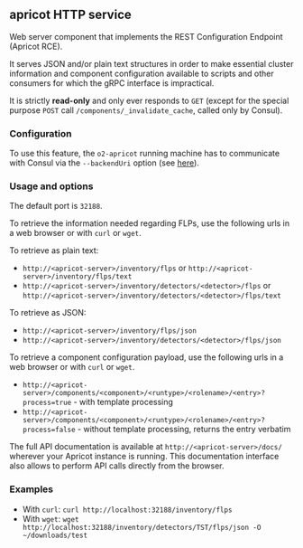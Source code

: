 ## apricot HTTP service

Web server component that implements the REST Configuration Endpoint (Apricot RCE). 

It serves JSON and/or plain text structures in order to make essential cluster information and component configuration available to scripts and other consumers for which the gRPC interface is impractical.

It is strictly **read-only** and only ever responds to `GET` (except for the special purpose `POST` call `/components/_invalidate_cache`, called only by Consul).

### Configuration

To use this feature, the `o2-apricot` running machine has to communicate with Consul via the `--backendUri` option (see [here](apricot.md)).

### Usage and options

The default port is `32188`.

To retrieve the information needed regarding FLPs, use the following urls in a web browser or with `curl` or `wget`.

To retrieve as plain text:
* `http://<apricot-server>/inventory/flps` or `http://<apricot-server>/inventory/flps/text`
* `http://<apricot-server>/inventory/detectors/<detector>/flps` or `http://<apricot-server>/inventory/detectors/<detector>/flps/text`

To retrieve as JSON:
* `http://<apricot-server>/inventory/flps/json`
* `http://<apricot-server>/inventory/detectors/<detector>/flps/json`

To retrieve a component configuration payload, use the following urls in a web browser or with `curl` or `wget`.

* `http://<apricot-server>/components/<component>/<runtype>/<rolename>/<entry>?process=true` - with template processing
* `http://<apricot-server>/components/<component>/<runtype>/<rolename>/<entry>?process=false` - without template processing, returns the entry verbatim

The full API documentation is available at `http://<apricot-server>/docs/` wherever your Apricot instance is running. This documentation interface also allows to perform API calls directly from the browser.

### Examples

* With `curl`: `curl http://localhost:32188/inventory/flps`
* With `wget`: `wget http://localhost:32188/inventory/detectors/TST/flps/json -O ~/downloads/test`